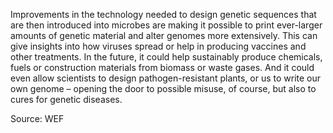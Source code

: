Improvements in the technology needed to design genetic sequences that are then introduced into microbes are making it possible to print ever-larger amounts of genetic material and alter genomes more extensively. This can give insights into how viruses spread or help in producing vaccines and other treatments. In the future, it could help sustainably produce chemicals, fuels or construction materials from biomass or waste gases. And it could even allow scientists to design pathogen-resistant plants, or us to write our own genome – opening the door to possible misuse, of course, but also to cures for genetic diseases.

Source: WEF